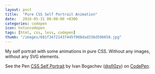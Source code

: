 ```yaml
---
layout: post
title:  "Pure CSS Self Portrait Animation"
date:   2016-05-31 00:00:00 +0300
categories: codepen
icon: hotoncodepen
tags: [html, css, less, codepen]
thumb: "/images/681f34721437445f908dad336d596658.jpg"
---
```


My self portrait with some animations in pure CSS. Without any images, without any SVG elements.

<p data-height="675" data-theme-id="light" data-slug-hash="KMwdpR" data-default-tab="result" data-user="sfi0zy" data-embed-version="2" class="codepen">See the Pen <a href="http://codepen.io/sfi0zy/pen/KMwdpR/">CSS Self Portrait</a> by Ivan Bogachev (<a href="http://codepen.io/sfi0zy">@sfi0zy</a>) on <a href="http://codepen.io">CodePen</a>.</p>
<script async src="//assets.codepen.io/assets/embed/ei.js"></script>

[demo-on-codepen]: http://codepen.io/sfi0zy/pen/KMwdpR
